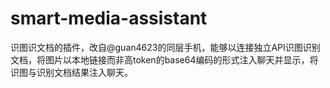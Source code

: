 # smart-media-assistant
识图识文档的插件，改自@guan4623的同层手机，能够以连接独立API识图识别文档，将图片以本地链接而非高token的base64编码的形式注入聊天并显示，将识图与识别文档结果注入聊天。

